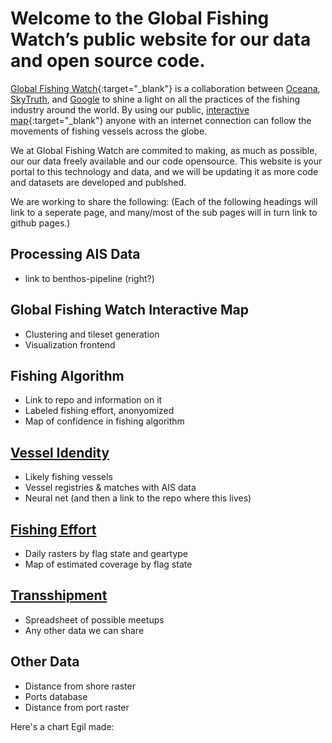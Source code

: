 # Welcome to the Global Fishing Watch’s public website for our data and open source code.

[Global Fishing Watch](http://globalfishingwatch.org){:target="_blank"} is a collaboration between [Oceana](http://oceana.org), [SkyTruth](http://SkyTruth.org), and [Google](https://www.google.com/earth/outreach/index.html) to shine a light on all the practices of the fishing industry around the world. By using our public, [interactive map](http://map.globalfishingwatch.org){:target="_blank"} anyone with an internet connection can follow the movements of fishing vessels across the globe.

We at Global Fishing Watch are commited to making, as much as possible, our our data freely available and our code opensource. This website is your portal to this technology and data, and we will be updating it as more code and datasets are developed and publshed.

We are working to share the following: (Each of the following headings will link to a seperate page, and many/most of the sub pages will in turn link to github pages.)

## Processing AIS Data
 - link to benthos-pipeline (right?)

## Global Fishing Watch Interactive Map
 - Clustering and tileset generation
 - Visualization frontend 

## Fishing Algorithm
 - Link to repo and information on it
 - Labeled fishing effort, anonyomized
 - Map of confidence in fishing algorithm

## [Vessel Idendity](vessels.html)
 - Likely fishing vessels
 - Vessel registries & matches with AIS data
 - Neural net (and then a link to the repo where this lives)

## [Fishing Effort](effort.html)
 - Daily rasters by flag state and geartype
 - Map of estimated coverage by flag state

## [Transshipment](transshipment.html)
 - Spreadsheet of possible meetups
 - Any other data we can share

## Other Data
 - Distance from shore raster
 - Ports database
 - Distance from port raster

Here's a chart Egil made:

<object data="{{ site.url }}{{site.baseurl}}/images/Architecture-overview.svg" type="image/svg+xml"></object>
